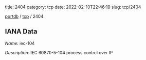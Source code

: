 title: 2404
category: tcp
date: 2022-02-10T22:46:10
slug: tcp/2404

[portdb](/) / [tcp](/category/tcp.html) / 2404


## IANA Data

_Name:_ iec-104

_Description:_ IEC 60870-5-104 process control over IP

